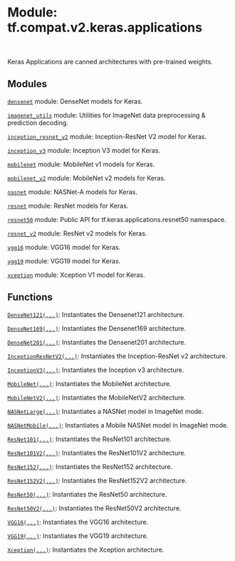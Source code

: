<div itemscope itemtype="http://developers.google.com/ReferenceObject">
<meta itemprop="name" content="tf.compat.v2.keras.applications" />
<meta itemprop="path" content="Stable" />
</div>

# Module: tf.compat.v2.keras.applications


<table class="tfo-notebook-buttons tfo-api" align="left">
</table>



Keras Applications are canned architectures with pre-trained weights.



## Modules

[`densenet`](../../../../tf/compat/v2/keras/applications/densenet.md) module: DenseNet models for Keras.

[`imagenet_utils`](../../../../tf/compat/v2/keras/applications/imagenet_utils.md) module: Utilities for ImageNet data preprocessing & prediction decoding.

[`inception_resnet_v2`](../../../../tf/compat/v2/keras/applications/inception_resnet_v2.md) module: Inception-ResNet V2 model for Keras.

[`inception_v3`](../../../../tf/compat/v2/keras/applications/inception_v3.md) module: Inception V3 model for Keras.

[`mobilenet`](../../../../tf/compat/v2/keras/applications/mobilenet.md) module: MobileNet v1 models for Keras.

[`mobilenet_v2`](../../../../tf/compat/v2/keras/applications/mobilenet_v2.md) module: MobileNet v2 models for Keras.

[`nasnet`](../../../../tf/compat/v2/keras/applications/nasnet.md) module: NASNet-A models for Keras.

[`resnet`](../../../../tf/compat/v2/keras/applications/resnet.md) module: ResNet models for Keras.

[`resnet50`](../../../../tf/compat/v2/keras/applications/resnet50.md) module: Public API for tf.keras.applications.resnet50 namespace.

[`resnet_v2`](../../../../tf/compat/v2/keras/applications/resnet_v2.md) module: ResNet v2 models for Keras.

[`vgg16`](../../../../tf/compat/v2/keras/applications/vgg16.md) module: VGG16 model for Keras.

[`vgg19`](../../../../tf/compat/v2/keras/applications/vgg19.md) module: VGG19 model for Keras.

[`xception`](../../../../tf/compat/v2/keras/applications/xception.md) module: Xception V1 model for Keras.

## Functions

[`DenseNet121(...)`](../../../../tf/keras/applications/DenseNet121.md): Instantiates the Densenet121 architecture.

[`DenseNet169(...)`](../../../../tf/keras/applications/DenseNet169.md): Instantiates the Densenet169 architecture.

[`DenseNet201(...)`](../../../../tf/keras/applications/DenseNet201.md): Instantiates the Densenet201 architecture.

[`InceptionResNetV2(...)`](../../../../tf/keras/applications/InceptionResNetV2.md): Instantiates the Inception-ResNet v2 architecture.

[`InceptionV3(...)`](../../../../tf/keras/applications/InceptionV3.md): Instantiates the Inception v3 architecture.

[`MobileNet(...)`](../../../../tf/keras/applications/MobileNet.md): Instantiates the MobileNet architecture.

[`MobileNetV2(...)`](../../../../tf/keras/applications/MobileNetV2.md): Instantiates the MobileNetV2 architecture.

[`NASNetLarge(...)`](../../../../tf/keras/applications/NASNetLarge.md): Instantiates a NASNet model in ImageNet mode.

[`NASNetMobile(...)`](../../../../tf/keras/applications/NASNetMobile.md): Instantiates a Mobile NASNet model in ImageNet mode.

[`ResNet101(...)`](../../../../tf/keras/applications/ResNet101.md): Instantiates the ResNet101 architecture.

[`ResNet101V2(...)`](../../../../tf/keras/applications/ResNet101V2.md): Instantiates the ResNet101V2 architecture.

[`ResNet152(...)`](../../../../tf/keras/applications/ResNet152.md): Instantiates the ResNet152 architecture.

[`ResNet152V2(...)`](../../../../tf/keras/applications/ResNet152V2.md): Instantiates the ResNet152V2 architecture.

[`ResNet50(...)`](../../../../tf/keras/applications/ResNet50.md): Instantiates the ResNet50 architecture.

[`ResNet50V2(...)`](../../../../tf/keras/applications/ResNet50V2.md): Instantiates the ResNet50V2 architecture.

[`VGG16(...)`](../../../../tf/keras/applications/VGG16.md): Instantiates the VGG16 architecture.

[`VGG19(...)`](../../../../tf/keras/applications/VGG19.md): Instantiates the VGG19 architecture.

[`Xception(...)`](../../../../tf/keras/applications/Xception.md): Instantiates the Xception architecture.



